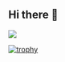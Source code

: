 ## Hi there 👋

<!--
**advait404/advait404** is a ✨ _special_ ✨ repository because its `README.md` (this file) appears on your GitHub profile.

Here are some ideas to get you started:

- 🔭 I’m currently working on ...
- 🌱 I’m currently learning ...
- 👯 I’m looking to collaborate on ...
- 🤔 I’m looking for help with ...
- 💬 Ask me about ...
- 📫 How to reach me: ...
- 😄 Pronouns: ...
- ⚡ Fun fact: ...


[![Anurag's GitHub stats](https://github-readme-stats.vercel.app/api?username=advait404)](https://github.com/anuraghazra/github-readme-stats)

-->

![](https://komarev.com/ghpvc/?username=advait404)

[![trophy](https://github-profile-trophy.vercel.app/?username=advait404&title=-PullRequest,-Reviews)](https://github.com/ryo-ma/github-profile-trophy)
